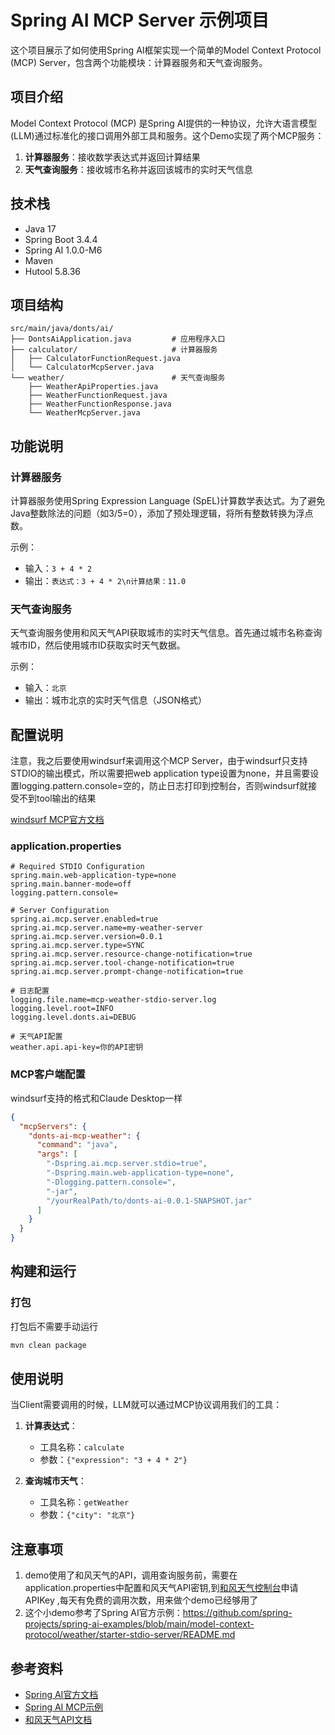 # Spring AI MCP Server 示例项目

这个项目展示了如何使用Spring AI框架实现一个简单的Model Context Protocol (MCP) Server，包含两个功能模块：计算器服务和天气查询服务。

## 项目介绍

Model Context Protocol (MCP) 是Spring AI提供的一种协议，允许大语言模型(LLM)通过标准化的接口调用外部工具和服务。这个Demo实现了两个MCP服务：

1. **计算器服务**：接收数学表达式并返回计算结果
2. **天气查询服务**：接收城市名称并返回该城市的实时天气信息

## 技术栈

- Java 17
- Spring Boot 3.4.4
- Spring AI 1.0.0-M6
- Maven
- Hutool 5.8.36

## 项目结构

```
src/main/java/donts/ai/
├── DontsAiApplication.java         # 应用程序入口
├── calculator/                     # 计算器服务
│   ├── CalculatorFunctionRequest.java
│   └── CalculatorMcpServer.java
└── weather/                        # 天气查询服务
    ├── WeatherApiProperties.java
    ├── WeatherFunctionRequest.java
    ├── WeatherFunctionResponse.java
    └── WeatherMcpServer.java
```

## 功能说明

### 计算器服务

计算器服务使用Spring Expression Language (SpEL)计算数学表达式。为了避免Java整数除法的问题（如3/5=0），添加了预处理逻辑，将所有整数转换为浮点数。

示例：
- 输入：`3 + 4 * 2`
- 输出：`表达式：3 + 4 * 2\n计算结果：11.0`

### 天气查询服务

天气查询服务使用和风天气API获取城市的实时天气信息。首先通过城市名称查询城市ID，然后使用城市ID获取实时天气数据。

示例：
- 输入：`北京`
- 输出：城市北京的实时天气信息（JSON格式）

## 配置说明
注意，我之后要使用windsurf来调用这个MCP Server，由于windsurf只支持STDIO的输出模式，所以需要把web
application type设置为none，并且需要设置logging.pattern.console=空的，防止日志打印到控制台，否则windsurf就接受不到tool输出的结果

[windsurf MCP官方文档](https://docs.codeium.com/windsurf/mcp)


### application.properties

```properties
# Required STDIO Configuration
spring.main.web-application-type=none
spring.main.banner-mode=off
logging.pattern.console=

# Server Configuration
spring.ai.mcp.server.enabled=true
spring.ai.mcp.server.name=my-weather-server
spring.ai.mcp.server.version=0.0.1
spring.ai.mcp.server.type=SYNC
spring.ai.mcp.server.resource-change-notification=true
spring.ai.mcp.server.tool-change-notification=true
spring.ai.mcp.server.prompt-change-notification=true

# 日志配置
logging.file.name=mcp-weather-stdio-server.log
logging.level.root=INFO
logging.level.donts.ai=DEBUG

# 天气API配置
weather.api.api-key=你的API密钥
```

### MCP客户端配置
windsurf支持的格式和Claude Desktop一样
```json
{
  "mcpServers": {
    "donts-ai-mcp-weather": {
      "command": "java",
      "args": [
        "-Dspring.ai.mcp.server.stdio=true",
        "-Dspring.main.web-application-type=none",
        "-Dlogging.pattern.console=",
        "-jar",
        "/yourRealPath/to/donts-ai-0.0.1-SNAPSHOT.jar"
      ]
    }
  }
}
```

## 构建和运行

### 打包
打包后不需要手动运行
```bash
mvn clean package
```



## 使用说明

当Client需要调用的时候，LLM就可以通过MCP协议调用我们的工具：

1. **计算表达式**：
   - 工具名称：`calculate`
   - 参数：`{"expression": "3 + 4 * 2"}`

2. **查询城市天气**：
   - 工具名称：`getWeather`
   - 参数：`{"city": "北京"}`

## 注意事项

1. demo使用了和风天气的API，调用查询服务前，需要在application.properties中配置和风天气API密钥,到[和风天气控制台](https://console.qweather.com/#/console)申请APIKey
,每天有免费的调用次数，用来做个demo已经够用了
2. 这个小demo参考了Spring AI官方示例：https://github.com/spring-projects/spring-ai-examples/blob/main/model-context-protocol/weather/starter-stdio-server/README.md

## 参考资料

- [Spring AI官方文档](https://docs.spring.io/spring-ai/reference/index.html)
- [Spring AI MCP示例](https://github.com/spring-projects/spring-ai-examples/blob/main/model-context-protocol/weather/starter-stdio-server/README.md)
- [和风天气API文档](https://dev.qweather.com/docs/)